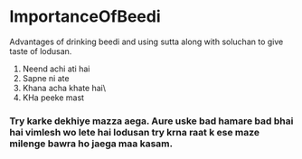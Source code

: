 # ImportanceOfBeedi
Advantages of drinking beedi and using sutta along with soluchan to give taste of lodusan.

1. Neend achi ati hai
2. Sapne ni ate
3. Khana acha khate hai\
4. KHa peeke mast

### Try karke dekhiye mazza aega. Aure uske bad hamare bad bhai hai vimlesh wo lete hai lodusan try krna raat k ese maze milenge bawra ho jaega maa kasam. 
